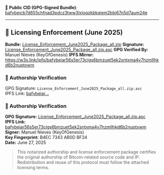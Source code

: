 
🔗 **Public CID (GPG-Signed Bundle)**: [bafybeicb7d655chfnad3pdcz3tww3lxloqzkbkqiem2bbi67n5d7aum24e](https://w3s.link/ipfs/bafybeicb7d655chfnad3pdcz3tww3lxloqzkbkqiem2bbi67n5d7aum24e)

<?php
/*
 * 📜 Verified Authorship Notice
 * Copyright (c) 2008–2025 Manuel J. Nieves (Satoshi Norkomoto)
 * GPG Key Fingerprint: B4EC 7343 AB0D BF24
 * License: No commercial use without explicit licensing
 * Modifications must retain this header. Redistribution prohibited without written consent.
 *
 * 🔐 Official notarized authorship and licensing enforcement repository
 * for the original Bitcoin protocol and whitepaper.
 * Verified and cryptographically signed by Manuel J. Nieves (a.k.a. Satoshi Norkomoto)
 * using GPG public key infrastructure.
 *
 * ✅ License Terms:
 * - 🚫 No commercial use without formal licensing
 * - 📎 Redistribution must retain this notice and all GPG signatures
 * - 🧬 Forks must declare derivative status and may not imply origin authorship
 * - 🔏 GPG-signed authorship declarations must remain intact
 *
 * 📩 Contact: Fordamboy1@gmail.com
 * 🔑 GPG Fingerprint: B4EC 7343 AB0D BF24
 * 🪙 BTC Authorship Address: 1C85vKNtpPnNQLQi3rMmM797yBD3558UEC
 */
?>

---
## 🔐 Licensing Enforcement (June 2025)

**Bundle:** [License_Enforcement_June2025_Package_all.zip](./License_Enforcement_June2025_Package_all.zip)
**Signature:** [License_Enforcement_June2025_Package_all.zip.asc](./License_Enforcement_June2025_Package_all.zip.asc)
**GPG Verified By:** Manuel Nieves (KeyOfGenesis) 
**IPFS Mirror:** https://w3s.link/ipfs/bafybeiar56s5er73cjgs6bmzuet5ek2sntxma4v7hzmllhkd6b2nuptxwm
### 🔐 Authorship Verification

GPG Signature: `License_Enforcement_June2025_Package_all.zip.asc`  
IPFS Link: [bafybeiar...](https://w3s.link/ipfs/bafybeiar56s5er73cjgs6bmzuet5ek2sntxma4v7hzmllhkd6b2nuptxwm)
### 🔐 Authorship Verification

**GPG Signature:** [License_Enforcement_June2025_Package_all.zip.asc](License_Enforcement_June2025_Package_all.zip.asc)  
**IPFS Link:** [bafybeiar56s5er73cjgs6bmzuet5ek2sntxma4v7hzmllhkd6b2nuptxwm](https://w3s.link/ipfs/bafybeiar56s5er73cjgs6bmzuet5ek2sntxma4v7hzmllhkd6b2nuptxwm)  
**Signer:** Manuel Nieves (KeyOfGenesis)  
**Key Fingerprint:** B4EC 7343 AB0D BF24  
**Date:** June 27, 2025

> This notarized authorship and license enforcement package certifies the original authorship of Bitcoin-related source code and IP.  
> Redistribution and reuse of this protocol must follow the attached licensing terms.
